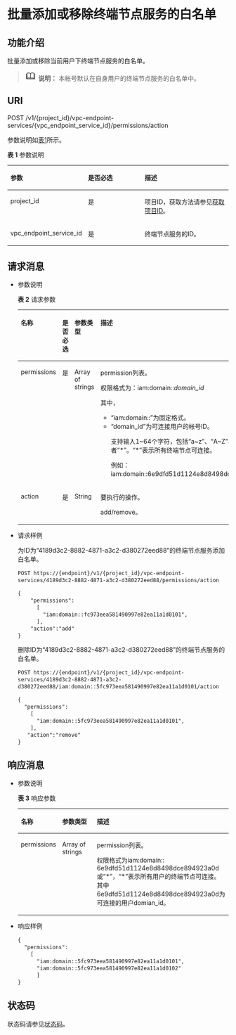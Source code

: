 # 批量添加或移除终端节点服务的白名单<a name="vpcep_06_0209"></a>

## 功能介绍<a name="section1779922"></a>

批量添加或移除当前用户下终端节点服务的白名单。

>![](public_sys-resources/icon-note.gif) **说明：** 
>本帐号默认在自身用户的终端节点服务的白名单中。

## URI<a name="section16019298"></a>

POST /v1/\{project\_id\}/vpc-endpoint-services/\{vpc\_endpoint\_service\_id\}/permissions/action

参数说明如[表1](#table16108480)所示。

**表 1**  参数说明

<a name="table16108480"></a>
<table><thead align="left"><tr id="row34443075"><th class="cellrowborder" valign="top" width="32.65%" id="mcps1.2.4.1.1"><p id="p38425723"><a name="p38425723"></a><a name="p38425723"></a>参数</p>
</th>
<th class="cellrowborder" valign="top" width="26.529999999999998%" id="mcps1.2.4.1.2"><p id="p25475843"><a name="p25475843"></a><a name="p25475843"></a>是否必选</p>
</th>
<th class="cellrowborder" valign="top" width="40.82%" id="mcps1.2.4.1.3"><p id="p50277379"><a name="p50277379"></a><a name="p50277379"></a>描述</p>
</th>
</tr>
</thead>
<tbody><tr id="row45935908"><td class="cellrowborder" valign="top" width="32.65%" headers="mcps1.2.4.1.1 "><p id="p29821069"><a name="p29821069"></a><a name="p29821069"></a>project_id</p>
</td>
<td class="cellrowborder" valign="top" width="26.529999999999998%" headers="mcps1.2.4.1.2 "><p id="p66696423"><a name="p66696423"></a><a name="p66696423"></a>是</p>
</td>
<td class="cellrowborder" valign="top" width="40.82%" headers="mcps1.2.4.1.3 "><p id="p33701210"><a name="p33701210"></a><a name="p33701210"></a>项目ID，获取方法请参见<a href="获取项目ID.md">获取项目ID</a>。</p>
</td>
</tr>
<tr id="row34875436"><td class="cellrowborder" valign="top" width="32.65%" headers="mcps1.2.4.1.1 "><p id="p6338038"><a name="p6338038"></a><a name="p6338038"></a>vpc_endpoint_service_id</p>
</td>
<td class="cellrowborder" valign="top" width="26.529999999999998%" headers="mcps1.2.4.1.2 "><p id="p43619052"><a name="p43619052"></a><a name="p43619052"></a>是</p>
</td>
<td class="cellrowborder" valign="top" width="40.82%" headers="mcps1.2.4.1.3 "><p id="p43482360"><a name="p43482360"></a><a name="p43482360"></a>终端节点服务的ID。</p>
</td>
</tr>
</tbody>
</table>

## 请求消息<a name="section9955955"></a>

-   参数说明

    **表 2**  请求参数

    <a name="table10758598"></a>
    <table><thead align="left"><tr id="row52439445"><th class="cellrowborder" valign="top" width="14.66%" id="mcps1.2.5.1.1"><p id="p19736666"><a name="p19736666"></a><a name="p19736666"></a>名称</p>
    </th>
    <th class="cellrowborder" valign="top" width="11.27%" id="mcps1.2.5.1.2"><p id="p20637053172113"><a name="p20637053172113"></a><a name="p20637053172113"></a>是否必选</p>
    </th>
    <th class="cellrowborder" valign="top" width="15.75%" id="mcps1.2.5.1.3"><p id="p55166099"><a name="p55166099"></a><a name="p55166099"></a>参数类型</p>
    </th>
    <th class="cellrowborder" valign="top" width="58.32000000000001%" id="mcps1.2.5.1.4"><p id="p39269033"><a name="p39269033"></a><a name="p39269033"></a>描述</p>
    </th>
    </tr>
    </thead>
    <tbody><tr id="row26675075"><td class="cellrowborder" valign="top" width="14.66%" headers="mcps1.2.5.1.1 "><p id="p13197449"><a name="p13197449"></a><a name="p13197449"></a>permissions</p>
    </td>
    <td class="cellrowborder" valign="top" width="11.27%" headers="mcps1.2.5.1.2 "><p id="p176371453152114"><a name="p176371453152114"></a><a name="p176371453152114"></a>是</p>
    </td>
    <td class="cellrowborder" valign="top" width="15.75%" headers="mcps1.2.5.1.3 "><p id="p62360485"><a name="p62360485"></a><a name="p62360485"></a>Array of strings</p>
    </td>
    <td class="cellrowborder" valign="top" width="58.32000000000001%" headers="mcps1.2.5.1.4 "><p id="p18034492"><a name="p18034492"></a><a name="p18034492"></a>permission列表。</p>
    <p id="p76111038194314"><a name="p76111038194314"></a><a name="p76111038194314"></a>权限格式为：iam:domain::<em id="i1010514289444"><a name="i1010514289444"></a><a name="i1010514289444"></a>domain_id</em></p>
    <p id="p1352132984711"><a name="p1352132984711"></a><a name="p1352132984711"></a>其中，</p>
    <a name="ul62895310478"></a><a name="ul62895310478"></a><ul id="ul62895310478"><li>“iam:domain::”为固定格式。</li><li>“domain_id”为可连接用户的<span id="text350284375314"><a name="text350284375314"></a><a name="text350284375314"></a>帐号</span><span id="text13301345155317"><a name="text13301345155317"></a><a name="text13301345155317"></a></span>ID。<p id="p1750851145016"><a name="p1750851145016"></a><a name="p1750851145016"></a>支持输入1~64个字符，包括“a~z”、“A~Z”、“0~9”或者“*”。“*”表示所有终端节点可连接。</p>
    <p id="p1617325735014"><a name="p1617325735014"></a><a name="p1617325735014"></a>例如：iam:domain::6e9dfd51d1124e8d8498dce894923a0dd。</p>
    </li></ul>
    </td>
    </tr>
    <tr id="row28092706"><td class="cellrowborder" valign="top" width="14.66%" headers="mcps1.2.5.1.1 "><p id="p60916736"><a name="p60916736"></a><a name="p60916736"></a>action</p>
    </td>
    <td class="cellrowborder" valign="top" width="11.27%" headers="mcps1.2.5.1.2 "><p id="p15637165313211"><a name="p15637165313211"></a><a name="p15637165313211"></a>是</p>
    </td>
    <td class="cellrowborder" valign="top" width="15.75%" headers="mcps1.2.5.1.3 "><p id="p35308558"><a name="p35308558"></a><a name="p35308558"></a>String</p>
    </td>
    <td class="cellrowborder" valign="top" width="58.32000000000001%" headers="mcps1.2.5.1.4 "><p id="p183695194593"><a name="p183695194593"></a><a name="p183695194593"></a>要执行的操作。</p>
    <p id="p41420916"><a name="p41420916"></a><a name="p41420916"></a>add/remove。</p>
    </td>
    </tr>
    </tbody>
    </table>

-   请求样例

    为ID为“4189d3c2-8882-4871-a3c2-d380272eed88”的终端节点服务添加白名单。

    ```
    POST https://{endpoint}/v1/{project_id}/vpc-endpoint-services/4189d3c2-8882-4871-a3c2-d380272eed88/permissions/action
    ```

    ```
    {
        "permissions":
          [
            "iam:domain::fc973eea581490997e82ea11a1d0101",
          ],
        "action":"add"
    } 
    ```

    删除ID为“4189d3c2-8882-4871-a3c2-d380272eed88”的终端节点服务的白名单。

    ```
    POST https://{endpoint}/v1/{project_id}/vpc-endpoint-services/4189d3c2-8882-4871-a3c2-d380272eed88/iam:domain::5fc973eea581490997e82ea11a1d0101/action
    ```

    ```
    {
      "permissions":
        [
          "iam:domain::5fc973eea581490997e82ea11a1d0101",
        ],
       "action":"remove"
    }
    ```


## 响应消息<a name="section1126021"></a>

-   参数说明

    **表 3**  响应参数

    <a name="table29718523"></a>
    <table><thead align="left"><tr id="row41415880"><th class="cellrowborder" valign="top" width="16.711671167116712%" id="mcps1.2.4.1.1"><p id="p66352009"><a name="p66352009"></a><a name="p66352009"></a>名称</p>
    </th>
    <th class="cellrowborder" valign="top" width="18.061806180618063%" id="mcps1.2.4.1.2"><p id="p5803687"><a name="p5803687"></a><a name="p5803687"></a>参数类型</p>
    </th>
    <th class="cellrowborder" valign="top" width="65.22652265226523%" id="mcps1.2.4.1.3"><p id="p336649"><a name="p336649"></a><a name="p336649"></a>描述</p>
    </th>
    </tr>
    </thead>
    <tbody><tr id="row27268632"><td class="cellrowborder" valign="top" width="16.711671167116712%" headers="mcps1.2.4.1.1 "><p id="p61275579"><a name="p61275579"></a><a name="p61275579"></a>permissions</p>
    </td>
    <td class="cellrowborder" valign="top" width="18.061806180618063%" headers="mcps1.2.4.1.2 "><p id="p04210448589"><a name="p04210448589"></a><a name="p04210448589"></a>Array of strings</p>
    </td>
    <td class="cellrowborder" valign="top" width="65.22652265226523%" headers="mcps1.2.4.1.3 "><p id="p8301318441"><a name="p8301318441"></a><a name="p8301318441"></a>permission列表。</p>
    <p id="p12963317204216"><a name="p12963317204216"></a><a name="p12963317204216"></a>权限格式为iam:domain:: 6e9dfd51d1124e8d8498dce894923a0d或“*”，“*”表示所有用户的终端节点可连接。其中6e9dfd51d1124e8d8498dce894923a0d为可连接的用户domian_id。</p>
    </td>
    </tr>
    </tbody>
    </table>


-   响应样例

    ```
    {
      "permissions":
        [
          "iam:domain::5fc973eea581490997e82ea11a1d0101",
          "iam:domain::5fc973eea581490997e82ea11a1d0102"
          ]
    }
    ```


## 状态码<a name="section24098863"></a>

状态码请参见[状态码](状态码.md)。

